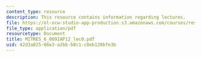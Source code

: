 ```yaml
---
content_type: resource
description: This resource contains information regarding lectures.
file: https://ol-ocw-studio-app-production.s3.amazonaws.com/courses/res-6-009-how-to-process-analyze-and-visualize-data-january-iap-2012/42d3a02506e3a2bbb8c1c8eb120bfe3b_MITRES_6_009IAP12_lec0.pdf
file_type: application/pdf
resourcetype: Document
title: MITRES_6_009IAP12_lec0.pdf
uid: 42d3a025-06e3-a2bb-b8c1-c8eb120bfe3b
---
```

